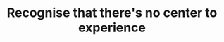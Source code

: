 ---
title: Recognise that there's no center to experience
tags: consciousness experience non-dual
---